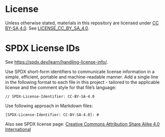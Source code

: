 [SPDX-License-Identifier: CC-BY-SA-4.0]: #
[Copyright © 2024 Sven Lange-Last]: #

# License

Unless otherwise stated, materials in this repository are licensed under [CC BY-SA 4.0](http://creativecommons.org/licenses/by-sa/4.0/?ref=chooser-v1). See [LICENSE_CC_BY_SA_4.0](/LICENSE_CC_BY_SA_4.0).


# SPDX License IDs

See https://spdx.dev/learn/handling-license-info/.

Use SPDX short-form identifiers to communicate license information in a simple, efficient, portable and machine-readable manner. Add a single line in the following format to each file in this project - tailored to the applicable license and the comment style for that file’s language:

```SDPX
// SPDX-License-Identifier: CC-BY-SA-4.0
```

Use following approach in Markdown files:

```
[SPDX-License-Identifier: CC-BY-SA-4.0]: #
```

Also see SPDX license page: [Creative Commons Attribution Share Alike 4.0 International](https://spdx.org/licenses/CC-BY-SA-4.0.html)
